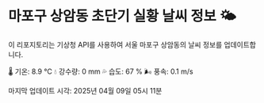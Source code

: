 
# 마포구 상암동 초단기 실황 날씨 정보 🌤️

이 리포지토리는 기상청 API를 사용하여 서울 마포구 상암동의 날씨 정보를 업데이트합니다. 

🌡️ 기온: 8.9 ℃
💧 강수량: 0 mm
💦 습도: 67 %
🌬️ 풍속: 0.1 m/s

마지막 업데이트 시각: 2025년 04월 09일 05시 11분    
